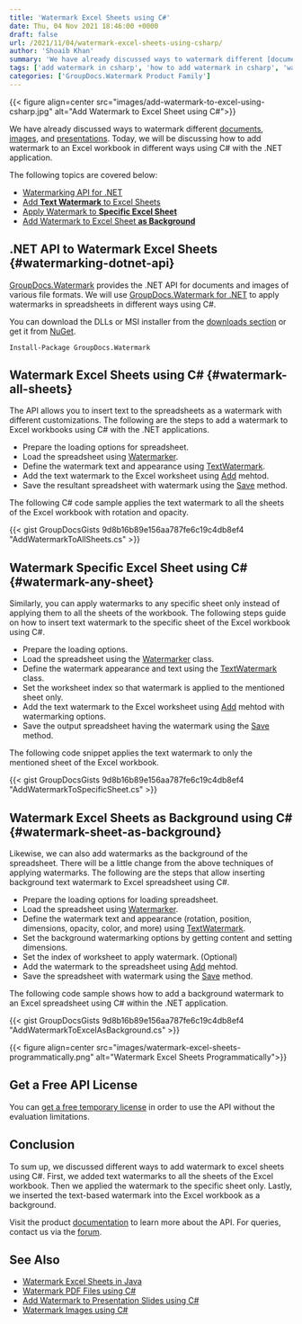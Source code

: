 ```yaml
---
title: 'Watermark Excel Sheets using C#'
date: Thu, 04 Nov 2021 18:46:00 +0000
draft: false
url: /2021/11/04/watermark-excel-sheets-using-csharp/
author: 'Shoaib Khan'
summary: 'We have already discussed ways to watermark different [documents](https://blog.groupdocs.com/2021/07/27/watermark-pdf-files-using-csharp/), [images](https://blog.groupdocs.com/2020/12/20/add-watermark-to-images-using-csharp-dotnet/), and [presentations](https://blog.groupdocs.com/2021/05/01/add-watermark-to-presentations-using-csharp/). Today, we will be discussing how to add watermark to an Excel workbook in different ways using C# with the .NET application.'
tags: ['add watermark in csharp', 'how to add watermark in csharp', 'watermark dotnet api', 'watermark excel', 'watermark excel sheets in csharp']
categories: ['GroupDocs.Watermark Product Family']
---
```




{{< figure align=center src="images/add-watermark-to-excel-using-csharp.jpg" alt="Add Watermark to Excel Sheet using C#">}}


We have already discussed ways to watermark different [documents](https://blog.groupdocs.com/2021/07/27/watermark-pdf-files-using-csharp/), [images](https://blog.groupdocs.com/2020/12/20/add-watermark-to-images-using-csharp-dotnet/), and [presentations](https://blog.groupdocs.com/2021/05/01/add-watermark-to-presentations-using-csharp/). Today, we will be discussing how to add watermark to an Excel workbook in different ways using C# with the .NET application.

The following topics are covered below:

*   [Watermarking API for .NET](#watermarking-dotnet-api)
*   [Add **Text Watermark** to Excel Sheets](#watermark-all-sheets)
*   [Apply Watermark to **Specific Excel Sheet**](#watermark-any-sheet)
*   [Add Watermark to Excel Sheet **as Background**](#watermark-sheet-as-background)

## .NET API to Watermark Excel Sheets {#watermarking-dotnet-api}

[GroupDocs.Watermark](https://products.groupdocs.com/watermark/) provides the .NET API for documents and images of various file formats. We will use [GroupDocs.Watermark for .NET](https://products.groupdocs.com/watermark/net/) to apply watermarks in spreadsheets in different ways using C#.

You can download the DLLs or MSI installer from the [downloads section](https://downloads.groupdocs.com/watermark/net) or get it from [NuGet](https://www.nuget.org/packages/GroupDocs.Watermark/).

```
Install-Package GroupDocs.Watermark
```

## Watermark Excel Sheets using C# {#watermark-all-sheets}

The API allows you to insert text to the spreadsheets as a watermark with different customizations. The following are the steps to add a watermark to Excel workbooks using C# with the .NET applications.

*   Prepare the loading options for spreadsheet.
*   Load the spreadsheet using [Watermarker](https://apireference.groupdocs.com/watermark/net/groupdocs.watermark/watermarker).
*   Define the watermark text and appearance using [TextWatermark](https://apireference.groupdocs.com/watermark/net/groupdocs.watermark.watermarks/textwatermark).
*   Add the text watermark to the Excel worksheet using [Add](https://apireference.groupdocs.com/watermark/net/groupdocs.watermark/watermarker/methods/add/index) mehtod.
*   Save the resultant spreadsheet with watermark using the [Save](https://apireference.groupdocs.com/watermark/net/groupdocs.watermark/watermarker/methods/save/index) method.

The following C# code sample applies the text watermark to all the sheets of the Excel workbook with rotation and opacity.

{{< gist GroupDocsGists 9d8b16b89e156aa787fe6c19c4db8ef4 "AddWatermarkToAllSheets.cs" >}}

## Watermark Specific Excel Sheet using C# {#watermark-any-sheet}

Similarly, you can apply watermarks to any specific sheet only instead of applying them to all the sheets of the workbook. The following steps guide on how to insert text watermark to the specific sheet of the Excel workbook using C#.

*   Prepare the loading options.
*   Load the spreadsheet using the [Watermarker](https://apireference.groupdocs.com/watermark/net/groupdocs.watermark/watermarker) class.
*   Define the watermark appearance and text using the [TextWatermark](https://apireference.groupdocs.com/watermark/net/groupdocs.watermark.watermarks/textwatermark) class.
*   Set the worksheet index so that watermark is applied to the mentioned sheet only.
*   Add the text watermark to the Excel worksheet using [Add](https://apireference.groupdocs.com/watermark/net/groupdocs.watermark/watermarker/methods/add/index) mehtod with watermarking options.
*   Save the output spreadsheet having the watermark using the [Save](https://apireference.groupdocs.com/watermark/net/groupdocs.watermark/watermarker/methods/save/index) method.

The following code snippet applies the text watermark to only the mentioned sheet of the Excel workbook.

{{< gist GroupDocsGists 9d8b16b89e156aa787fe6c19c4db8ef4 "AddWatermarkToSpecificSheet.cs" >}}

## Watermark Excel Sheets as Background using C# {#watermark-sheet-as-background}

Likewise, we can also add watermarks as the background of the spreadsheet. There will be a little change from the above techniques of applying watermarks. The following are the steps that allow inserting background text watermark to Excel spreadsheet using C#.

*   Prepare the loading options for loading spreadsheet.
*   Load the spreadsheet using [Watermarker](https://apireference.groupdocs.com/watermark/net/groupdocs.watermark/watermarker).
*   Define the watermark text and appearance (rotation, position, dimensions, opacity, color, and more) using [TextWatermark](https://apireference.groupdocs.com/watermark/net/groupdocs.watermark.watermarks/textwatermark).
*   Set the background watermarking options by getting content and setting dimensions.
*   Set the index of worksheet to apply watermark. (Optional)
*   Add the watermark to the spreadsheet using [Add](https://apireference.groupdocs.com/watermark/net/groupdocs.watermark/watermarker/methods/add/index) mehtod.
*   Save the spreadsheet with watermark using the [Save](https://apireference.groupdocs.com/watermark/net/groupdocs.watermark/watermarker/methods/save/index) method.

The following code sample shows how to add a background watermark to an Excel spreadsheet using C# within the .NET application.

{{< gist GroupDocsGists 9d8b16b89e156aa787fe6c19c4db8ef4 "AddWatermarkToExcelAsBackground.cs" >}}



{{< figure align=center src="images/watermark-excel-sheets-programmatically.png" alt="Watermark Excel Sheets Programmatically">}}


## Get a Free API License

You can [get a free temporary license](https://purchase.groupdocs.com/temporary-license) in order to use the API without the evaluation limitations.

## Conclusion

To sum up, we discussed different ways to add watermark to excel sheets using C#. First, we added text watermarks to all the sheets of the Excel workbook. Then we applied the watermark to the specific sheet only. Lastly, we inserted the text-based watermark into the Excel workbook as a background.

Visit the product [documentation](https://docs.groupdocs.com/watermark) to learn more about the API. For queries, contact us via the [forum](https://forum.groupdocs.com/).

## See Also

*   [Watermark Excel Sheets in Java](https://blog.groupdocs.com/2021/11/10/watermark-excel-sheets-in-java/)
*   [Watermark PDF Files using C#](https://blog.groupdocs.com/2021/07/27/watermark-pdf-files-using-csharp/)
*   [Add Watermark to Presentation Slides using C#](https://blog.groupdocs.com/2021/05/01/add-watermark-to-presentations-using-csharp/)
*   [Watermark Images using C#](https://blog.groupdocs.com/2020/12/20/add-watermark-to-images-using-csharp-dotnet/)




